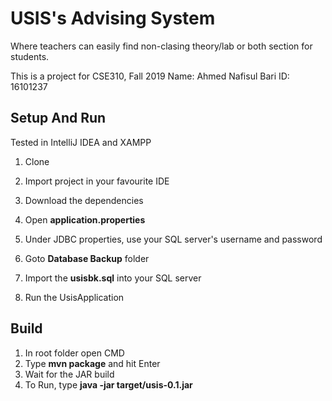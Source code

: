 # USIS's Advising System
Where teachers can easily find non-clasing theory/lab or both section for students.

This is a project for CSE310, Fall 2019
Name: Ahmed Nafisul Bari
ID:   16101237

## Setup And Run

Tested in IntelliJ IDEA and XAMPP

1. Clone
2. Import project in your favourite IDE
3. Download the dependencies

4. Open **application.properties**
5. Under JDBC properties, use your SQL server's username and password

6. Goto **Database Backup** folder
7. Import the **usisbk.sql** into your SQL server

8. Run the UsisApplication


## Build

1. In root folder open CMD
2. Type **mvn package** and hit Enter
3. Wait for the JAR build
4. To Run, type **java -jar target/usis-0.1.jar**

